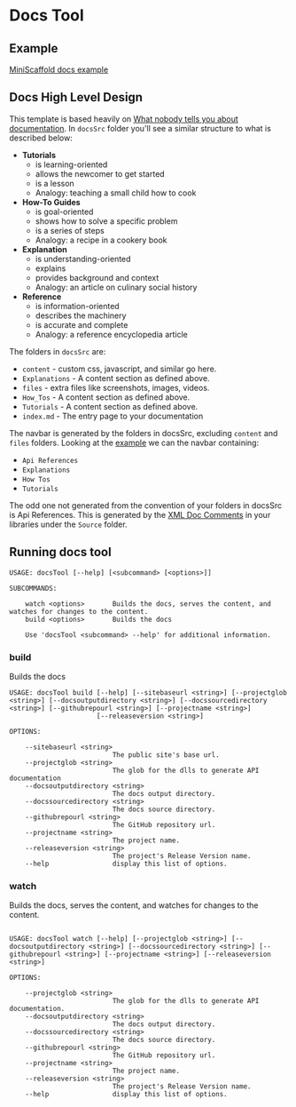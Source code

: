 # Docs Tool

## Example
[MiniScaffold docs example](https://www.jimmybyrd.me/miniscaffold-docs-test/)

## Docs High Level Design

This template is based heavily on [What nobody tells you about documentation](https://www.divio.com/blog/documentation/). In `docsSrc` folder you'll see a similar structure to what is described below:

- **Tutorials**
  - is learning-oriented
  - allows the newcomer to get started
  - is a lesson
  - Analogy: teaching a small child how to cook
- **How-To Guides**
  - is goal-oriented
  - shows how to solve a specific problem
  - is a series of steps
  - Analogy: a recipe in a cookery book
- **Explanation**
  - is understanding-oriented
  - explains
  - provides background and context
  - Analogy: an article on culinary social history
- **Reference**
  - is information-oriented
  - describes the machinery
  - is accurate and complete
  - Analogy: a reference encyclopedia article


The folders in `docsSrc` are:

- `content` - custom css, javascript, and similar go here.
- `Explanations` - A content section as defined above.
- `files` - extra files like screenshots, images, videos.
- `How_Tos` - A content section as defined above.
- `Tutorials` - A content section as defined above.
- `index.md` - The entry page to your documentation

The navbar is generated by the folders in docsSrc, excluding `content` and `files` folders.  Looking at the [example](https://www.jimmybyrd.me/miniscaffold-docs-test/) we can the navbar containing:

- `Api References`
- `Explanations`
- `How Tos`
- `Tutorials`

The odd one not generated from the convention of your folders in docsSrc is Api References.  This is generated by the [XML Doc Comments](https://docs.microsoft.com/en-us/dotnet/csharp/codedoc) in your libraries under the `Source` folder.


## Running docs tool

```
USAGE: docsTool [--help] [<subcommand> [<options>]]

SUBCOMMANDS:

    watch <options>       Builds the docs, serves the content, and watches for changes to the content.
    build <options>       Builds the docs

    Use 'docsTool <subcommand> --help' for additional information.
```

### build

Builds the docs

```
USAGE: docsTool build [--help] [--sitebaseurl <string>] [--projectglob <string>] [--docsoutputdirectory <string>] [--docssourcedirectory <string>] [--githubrepourl <string>] [--projectname <string>]
                      [--releaseversion <string>]

OPTIONS:

    --sitebaseurl <string>
                          The public site's base url.
    --projectglob <string>
                          The glob for the dlls to generate API documentation
    --docsoutputdirectory <string>
                          The docs output directory.
    --docssourcedirectory <string>
                          The docs source directory.
    --githubrepourl <string>
                          The GitHub repository url.
    --projectname <string>
                          The project name.
    --releaseversion <string>
                          The project's Release Version name.
    --help                display this list of options.

```


### watch

Builds the docs, serves the content, and watches for changes to the content.

```

USAGE: docsTool watch [--help] [--projectglob <string>] [--docsoutputdirectory <string>] [--docssourcedirectory <string>] [--githubrepourl <string>] [--projectname <string>] [--releaseversion <string>]

OPTIONS:

    --projectglob <string>
                          The glob for the dlls to generate API documentation.
    --docsoutputdirectory <string>
                          The docs output directory.
    --docssourcedirectory <string>
                          The docs source directory.
    --githubrepourl <string>
                          The GitHub repository url.
    --projectname <string>
                          The project name.
    --releaseversion <string>
                          The project's Release Version name.
    --help                display this list of options.
```
